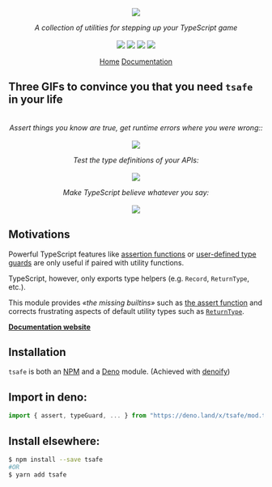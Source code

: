 <p align="center">
    <img src="https://user-images.githubusercontent.com/6702424/117557564-572a0a80-b074-11eb-9d54-4ecfb5fb208f.png">  
</p>
<p align="center">
    <i>A collection of utilities for stepping up your TypeScript game</i>
    <br>
    <br>
    <img src="https://github.com/garronej/tsafe/workflows/ci/badge.svg?branch=main">
    <img src="https://img.shields.io/bundlephobia/minzip/tsafe">
    <img src="https://img.shields.io/npm/dw/tsafe">
    <img src="https://img.shields.io/npm/l/tsafe">
</p>
<p align="center">
  <a href="https://www.tsafe.dev">Home</a>
  <a href="https://docs.tsafe.dev">Documentation</a>
</p>

## Three GIFs to convince you that you need `tsafe` in your life

<p align="center">
    <br>
    <i>Assert things you know are true, get runtime errors where you were wrong::</i>
    <br>
    <br>
    <img src="https://user-images.githubusercontent.com/6702424/134988258-9d3d4097-628b-4b8f-b00b-d256f7c2361c.gif">
</p>
<p align="center">
    <i>Test the type definitions of your APIs:</i>
    <br>
    <br>
    <img src="https://user-images.githubusercontent.com/6702424/134994250-29f1b5c3-2193-49ba-ad75-e3c981723724.gif">
</p>
<p align="center">
    <i>Make TypeScript believe whatever you say:</i>
    <br>
    <br>
    <img src="https://user-images.githubusercontent.com/6702424/134994590-f01b8aee-a94a-4b4c-8f43-ee5ce8911443.gif">
</p>

## Motivations

Powerful TypeScript features like [assertion functions](https://www.typescriptlang.org/docs/handbook/release-notes/typescript-3-7.html#assertion-functions) or [user-defined type guards](https://www.typescriptlang.org/docs/handbook/advanced-types.html#user-defined-type-guards) are only useful if paired with utility functions.

TypeScript, however, only exports type helpers \(e.g. `Record`, `ReturnType`, etc.\).

This module provides _«the missing builtins»_ such as [the assert function](https://docs.tsafe.dev/assert)
and corrects frustrating aspects of default utility types such as [`ReturnType`](https://docs.tsafe.dev/returntype).

[**Documentation website**](https://docs.tsafe.dev)

## Installation

`tsafe` is both an [NPM](https://www.npmjs.com/package/tsafe) and a [Deno](https://deno.land/x/tsafe) module.
(Achieved with [denoify](https://github.com/garronej/denoify))

## Import in deno:

```typescript
import { assert, typeGuard, ... } from "https://deno.land/x/tsafe/mod.ts";
```

## Install elsewhere:

```bash
$ npm install --save tsafe
#OR
$ yarn add tsafe
```

